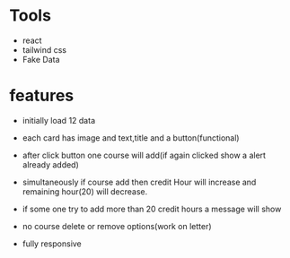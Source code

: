 # Tools

- react
- tailwind css
- Fake Data

# features

- initially load 12 data

- each card has image and text,title and a button(functional)
- after click button one course will add(if again clicked show a alert already added)
- simultaneously if course add then credit Hour will increase and remaining hour(20) will decrease.
- if some one try to add more than 20 credit hours a message will show
- no course delete or remove options(work on letter)
- fully responsive
